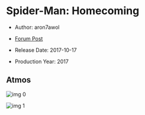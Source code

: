 # Spider-Man: Homecoming

* Author: aron7awol

* [Forum Post](https://www.avsforum.com/threads/bass-eq-for-filtered-movies.2995212/post-56760498)

* Release Date: 2017-10-17
* Production Year: 2017

## Atmos

![img 0](https://i.imgur.com/KAXA0tD.jpg)

![img 1](https://i.imgur.com/BVUbFDd.jpg)

